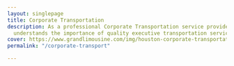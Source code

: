 ```yaml
---
layout: singlepage
title: Corporate Transportation
description: As a professional Corporate Transportation service provider, our team
  understands the importance of quality executive transportation services.
cover: https://www.grandlimousine.com/img/houston-corporate-transportation1.webp
permalink: "/corporate-transport"

---
```

